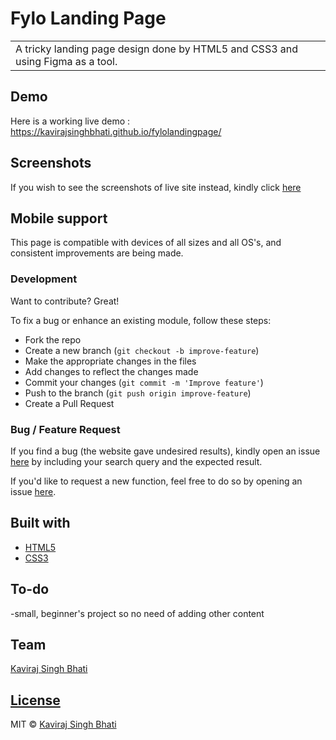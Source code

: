# Fylo Landing Page

<table>
<tr>
<td>
  A tricky landing page design done by HTML5 and CSS3 and using Figma as a tool.
</td>
</tr>
</table>

## Demo

Here is a working live demo : https://kavirajsinghbhati.github.io/fylolandingpage/

## Screenshots

If you wish to see the screenshots of live site instead, kindly click [here](https://github.com/KavirajSinghBhati/fylolandingpage/blob/master/screenshots.md)

## Mobile support

This page is compatible with devices of all sizes and all OS's, and consistent improvements are being made.

### Development

Want to contribute? Great!

To fix a bug or enhance an existing module, follow these steps:

- Fork the repo
- Create a new branch (`git checkout -b improve-feature`)
- Make the appropriate changes in the files
- Add changes to reflect the changes made
- Commit your changes (`git commit -m 'Improve feature'`)
- Push to the branch (`git push origin improve-feature`)
- Create a Pull Request

### Bug / Feature Request

If you find a bug (the website gave undesired results), kindly open an issue [here](https://github.com/KavirajSinghBhati/fylolandingpage/issues/new) by including your search query and the expected result.

If you'd like to request a new function, feel free to do so by opening an issue [here](https://github.com/KavirajSinghBhati/fylolandingpage/issues/new).

## Built with

- [HTML5](https://developer.mozilla.org/en-US/docs/Glossary/HTML5)
- [CSS3](https://developer.mozilla.org/en-US/docs/Web/CSS)

## To-do

-small, beginner's project so no need of adding other content

## Team

[Kaviraj Singh Bhati ](https://github.com/KavirajSinghBhati)

## [License](https://github.com/KavirajSinghBhati/fylolandingpage/blob/master/LICENSE)

MIT © [Kaviraj Singh Bhati ](https://github.com/KavirajSinghBhati)
